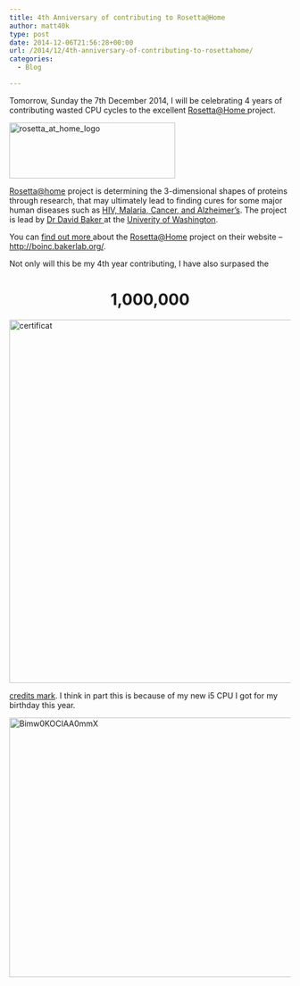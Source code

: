 ```yaml
---
title: 4th Anniversary of contributing to Rosetta@Home
author: matt40k
type: post
date: 2014-12-06T21:56:28+00:00
url: /2014/12/4th-anniversary-of-contributing-to-rosettahome/
categories:
  - Blog

---
```

Tomorrow, Sunday the 7th December 2014, I will be celebrating 4 years of contributing wasted CPU cycles to the excellent <a href="http://boinc.bakerlab.org/" target="_blank" rel="nofollow">Rosetta@Home </a>project.

<a href="http://boinc.bakerlab.org/" target="_blank" rel="nofollow"><img class="size-full wp-image-243 aligncenter" src="//matt40k.uk/img/2014/12/rosetta_at_home_logo.gif" alt="rosetta_at_home_logo" width="297" height="100" /></a>

<a href="http://boinc.bakerlab.org/" target="_blank" rel="nofollow">Rosetta@home</a> project is determining the 3-dimensional shapes of proteins through research, that may ultimately lead to finding cures for some major human diseases such as <a href="http://boinc.bakerlab.org/rosetta/rah_medical_relevance.php" target="_blank" rel="nofollow" class="broken_link">HIV, Malaria, Cancer, and Alzheimer&#8217;s</a>. The project is lead by <a href="http://boinc.bakerlab.org/rah_welcome.php" target="_blank" rel="nofollow" class="broken_link">Dr David Baker </a>at the <a href="https://www.washington.edu/" target="_blank" rel="nofollow">Univerity of Washington</a>.

You can <a href="http://boinc.bakerlab.org/rah_welcome.php" target="_blank" rel="nofollow" class="broken_link">find out more </a>about the <a href="http://boinc.bakerlab.org/" target="_blank" rel="nofollow">Rosetta@Home</a> project on their website &#8211; <a href="http://boinc.bakerlab.org/" target="_blank" rel="nofollow">http://boinc.bakerlab.org/</a>.

Not only will this be my 4th year contributing, I have also surpased the

<h1 style="text-align: center;">
  1,000,000
</h1>

<a href="//matt40k.uk/img/2014/12/certificat1.png" target="_blank" rel="nofollow"><img class="size-full wp-image-247 aligncenter" src="//matt40k.uk/img/2014/12/certificat.png" alt="certificat" width="900" height="651" /></a>

<a href="http://boincstats.com/en/stats/14/user/detail/404524" target="_blank" rel="nofollow">credits mark</a>. I think in part this is because of my new i5 CPU I got for my birthday this year.

<a href="https://twitter.com/dabsdotcom/status/444092168698089472" target="_blank" rel="nofollow"><img class="alignnone size-full wp-image-244 aligncenter" src="//matt40k.uk/img/2014/12/Bimw0KOCIAA0mmX.png" alt="Bimw0KOCIAA0mmX" width="599" height="465" /></a>

&nbsp;

